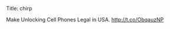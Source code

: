 Title: chirp

Make Unlocking Cell Phones Legal in USA. <a href="http://t.co/ObqauzNP">http://t.co/ObqauzNP</a>
